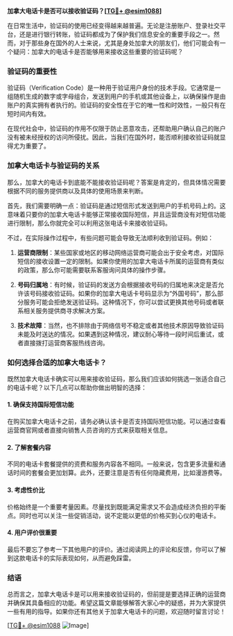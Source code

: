 **加拿大电话卡是否可以接收验证码？[[TG💪+ @esim1088](https://t.me/s/esim1088)]**

在日常生活中，验证码的使用已经变得越来越普遍。无论是注册账户、登录社交平台，还是进行银行转账，验证码都成为了保护我们信息安全的重要手段之一。然而，对于那些身在国外的人士来说，尤其是身处加拿大的朋友们，他们可能会有一个疑问：加拿大的电话卡是否能够用来接收这些重要的验证码呢？

### 验证码的重要性

验证码（Verification Code）是一种用于验证用户身份的技术手段。它通常是一组随机生成的数字或字母组合，发送到用户的手机或其他设备上，以确保操作是由账户的真实拥有者执行的。验证码的安全性在于它的唯一性和时效性，一般只有在短时间内有效。

在现代社会中，验证码的作用不仅限于防止恶意攻击，还帮助用户确认自己的账户没有被未经授权的访问所侵扰。因此，当我们在国外时，能否顺利接收验证码就显得尤为重要了。

### 加拿大电话卡与验证码的关系

那么，加拿大的电话卡到底能不能接收验证码呢？答案是肯定的，但具体情况需要根据不同的服务提供商以及具体的使用场景来判断。

首先，我们需要明确一点：验证码是通过短信形式发送到用户的手机号码上的。这意味着只要你的加拿大电话卡能够正常接收国际短信，并且运营商没有对短信功能进行限制，那么你就完全可以利用这张电话卡来接收验证码。

不过，在实际操作过程中，有些问题可能会导致无法顺利收到验证码。例如：

1. **运营商限制**：某些国家或地区的移动网络运营商可能会出于安全考虑，对国际短信的接收设置一定的限制。如果你使用的加拿大电话卡所属的运营商有类似的政策，那么你可能需要联系客服询问具体的操作步骤。
   
2. **号码归属地**：有时候，验证码的发送方会根据接收号码的归属地来决定是否允许该号码接收验证码。如果你的加拿大电话卡号码显示为“外国号码”，那么部分服务可能会拒绝发送验证码。这种情况下，你可以尝试更换其他号码或者联系相关服务提供商寻求解决方案。

3. **技术故障**：当然，也不排除由于网络信号不稳定或者其他技术原因导致验证码未能及时送达的情况。如果遇到这种情况，建议耐心等待一段时间后重试，或者直接拨打运营商客服热线咨询。

### 如何选择合适的加拿大电话卡？

既然加拿大电话卡确实可以用来接收验证码，那么我们应该如何挑选一张适合自己的电话卡呢？以下几点可以帮助你做出明智的选择：

#### 1. 确保支持国际短信功能
在购买加拿大电话卡之前，请务必确认该卡是否支持国际短信功能。可以通过查看运营商官网或者直接向销售人员咨询的方式来获取相关信息。

#### 2. 了解套餐内容
不同的电话卡套餐提供的资费和服务内容各不相同。一般来说，包含更多流量和通话时间的套餐会更加划算。此外，还要注意是否有任何隐藏费用，比如漫游费等。

#### 3. 考虑性价比
价格始终是一个重要考量因素。尽量找到既能满足需求又不会造成经济负担的平衡点。同时也可以关注一些促销活动，说不定能以更低的价格买到心仪的电话卡。

#### 4. 用户评价很重要
最后不要忘了参考一下其他用户的评价。通过阅读网上的评论和反馈，你可以了解到这款电话卡的实际表现如何，从而避免踩雷。

### 结语

总而言之，加拿大电话卡是可以用来接收验证码的，但前提是要选择正确的运营商并确保其具备相应的功能。希望这篇文章能够解答大家心中的疑惑，并为大家提供一些有用的指导。如果你还有其他关于加拿大电话卡的问题，欢迎随时留言讨论！

[[TG💪+ @esim1088](https://t.me/s/esim1088) ![Image](https://i.postimg.cc/4NQfJmqS/Snipaste-2025-05-13-00-14-12.png)]